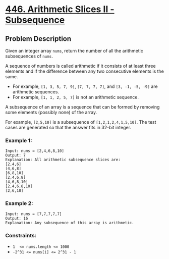 # [446. Arithmetic Slices II - Subsequence](https://leetcode.com/problems/arithmetic-slices-ii-subsequence/description)

## Problem Description

Given an integer array `nums`, return the number of all the arithmetic subsequences of `nums`.

A sequence of numbers is called arithmetic if it consists of at least three elements and if the difference between any two consecutive elements is the same.

* For example, `[1, 3, 5, 7, 9]`, `[7, 7, 7, 7]`, and `[3, -1, -5, -9]` are arithmetic sequences.
* For example, `[1, 1, 2, 5, 7]` is not an arithmetic sequence.

A subsequence of an array is a sequence that can be formed by removing some elements (possibly none) of the array.

For example, `[2,5,10]` is a subsequence of `[1,2,1,2,4,1,5,10]`.
The test cases are generated so that the answer fits in 32-bit integer.



### Example 1:
```
Input: nums = [2,4,6,8,10]
Output: 7
Explanation: All arithmetic subsequence slices are:
[2,4,6]
[4,6,8]
[6,8,10]
[2,4,6,8]
[4,6,8,10]
[2,4,6,8,10]
[2,6,10]
```
### Example 2:
```
Input: nums = [7,7,7,7,7]
Output: 16
Explanation: Any subsequence of this array is arithmetic.

```

### Constraints:

* `1  <= nums.length <= 1000`
* `-2^31 <= nums[i] <= 2^31 - 1`
